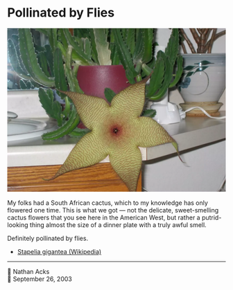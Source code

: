 # Pollinated by Flies

![A large yellow-green flower with a thin, horizontal red pattern on its petals](assets/6b8984b012d8074584683ca2e96f4f6c.webp)

My folks had a South African cactus, which to my knowledge has only flowered one time. This is what we got — not the delicate, sweet-smelling cactus flowers that you see here in the American West, but rather a putrid-looking thing almost the size of a dinner plate with a truly awful smell.

Definitely pollinated by flies.

* [Stapelia gigantea (Wikipedia)](https://en.m.wikipedia.org/wiki/Stapelia_gigantea)

- - - -

<span aria-hidden="true">👤</span> Nathan Acks  
<span aria-hidden="true">📅</span> September 26, 2003
